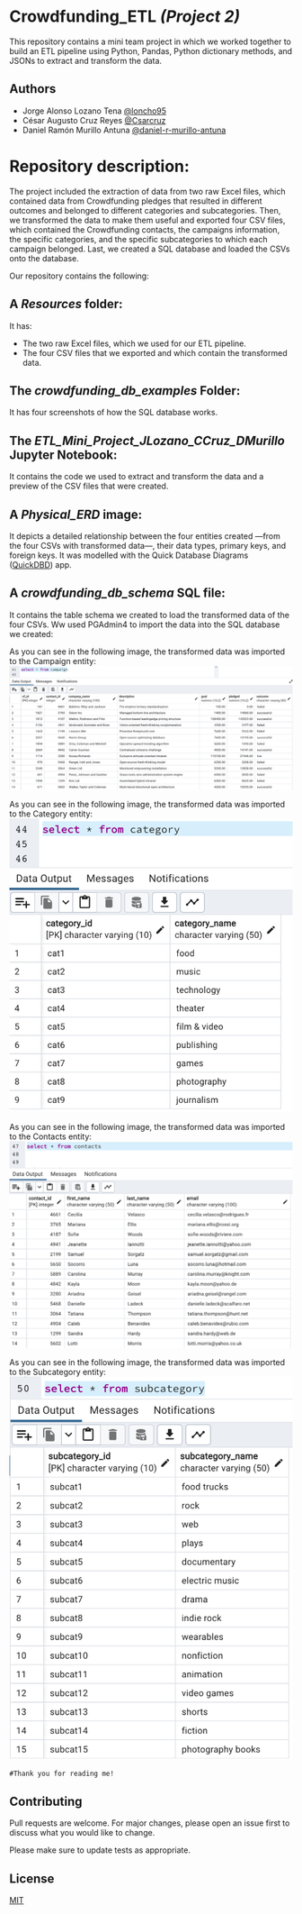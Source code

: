 # Crowdfunding_ETL _(Project 2)_

This repository contains a mini team project in which we worked together to build an ETL pipeline using Python, Pandas, Python dictionary methods, and JSONs to extract and transform the data.

## Authors

- Jorge Alonso Lozano Tena [@loncho95](https://www.github.com/loncho95)
- César Augusto Cruz Reyes [@Csarcruz](https://www.github.com/Csarcruz)
- Daniel Ramón Murillo Antuna [@daniel-r-murillo-antuna](https://www.github.com/daniel-r-murillo-antuna)

# Repository description:

The project included the extraction of data from two raw Excel files, which contained data from Crowdfunding pledges that resulted in different outcomes and belonged to different categories and subcategories. Then, we transformed the data to make them useful and exported four CSV files, which contained the Crowdfunding contacts, the campaigns information, the specific categories, and the specific subcategories to which each campaign belonged. Last, we created a SQL database and loaded the CSVs onto the database.

Our repository contains the following:

## A _Resources_ folder:

It has:
- The two raw Excel files, which we used for our ETL pipeline.
- The four CSV files that we exported and which contain the transformed data.

## The _crowdfunding_db_examples_ Folder:

It has four screenshots of how the SQL database works.

## The _ETL_Mini_Project_JLozano_CCruz_DMurillo_ Jupyter Notebook:

It contains the code we used to extract and transform the data and a preview of the CSV files that were created.

## A _Physical_ERD_ image:

It depicts a detailed relationship between the four entities created —from the four CSVs with transformed data—, their data types, primary keys, and foreign keys. It was modelled with the Quick Database Diagrams ([QuickDBD](https://www.quickdatabasediagrams.com/)) app.

## A _crowdfunding_db_schema_ SQL file:

It contains the table schema we created to load the transformed data of the four CSVs. Ww used PGAdmin4 to import the data into the SQL database we created:

As you can see in the following image, the transformed data was imported to the Campaign entity:
![image](https://github.com/loncho95/Crowdfunding_ETL/blob/main/crowdfunding_db_examples/campaign.png)

As you can see in the following image, the transformed data was imported to the Category entity:
![image](https://github.com/loncho95/Crowdfunding_ETL/blob/main/crowdfunding_db_examples/category.png)

As you can see in the following image, the transformed data was imported to the Contacts entity:
![image](https://github.com/loncho95/Crowdfunding_ETL/blob/main/crowdfunding_db_examples/contacts.png)

As you can see in the following image, the transformed data was imported to the Subcategory entity:
![image](https://github.com/loncho95/Crowdfunding_ETL/blob/main/crowdfunding_db_examples/subcategory.png)

```#Thank you for reading me!```

## Contributing

Pull requests are welcome. For major changes, please open an issue first to discuss what you would like to change.

Please make sure to update tests as appropriate.

## License

[MIT](https://choosealicense.com/licenses/mit/)
